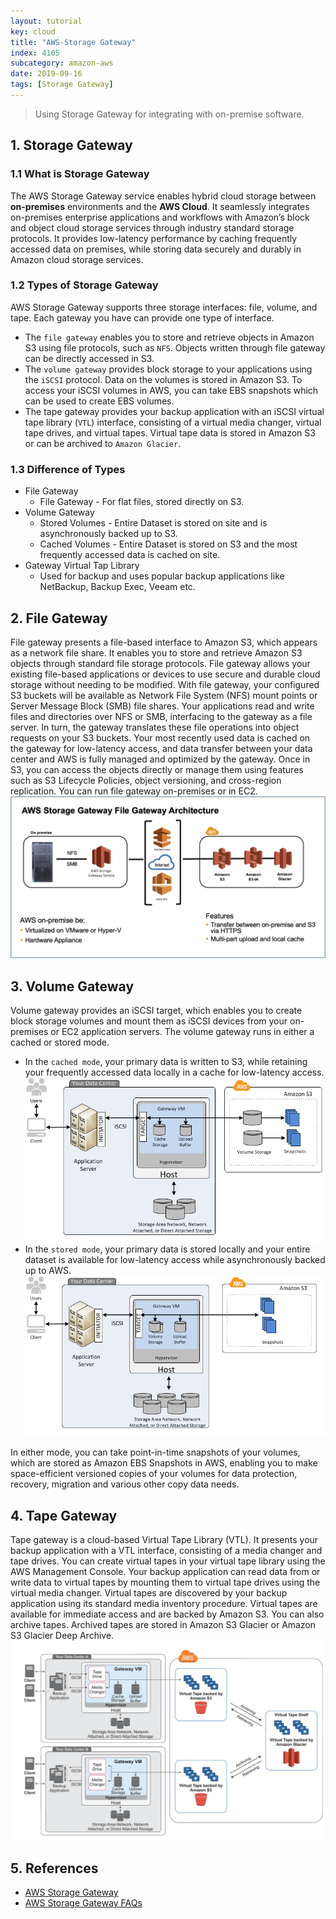 ```yaml
---
layout: tutorial
key: cloud
title: "AWS-Storage Gateway"
index: 4105
subcategory: amazon-aws
date: 2019-09-16
tags: [Storage Gateway]
---
```


> Using Storage Gateway for integrating with on-premise software.

## 1. Storage Gateway
### 1.1 What is Storage Gateway
The AWS Storage Gateway service enables hybrid cloud storage between **on-premises** environments and the **AWS Cloud**. It seamlessly integrates on-premises enterprise applications and workflows with Amazon’s block and object cloud storage services through industry standard storage protocols. It provides low-latency performance by caching frequently accessed data on premises, while storing data securely and durably in Amazon cloud storage services.
### 1.2 Types of Storage Gateway
AWS Storage Gateway supports three storage interfaces: file, volume, and tape. Each gateway you have can provide one type of interface.
* The `file gateway` enables you to store and retrieve objects in Amazon S3 using file protocols, such as `NFS`. Objects written through file gateway can be directly accessed in S3.
* The `volume gateway` provides block storage to your applications using the `iSCSI` protocol. Data on the volumes is stored in Amazon S3. To access your iSCSI volumes in AWS, you can take EBS snapshots which can be used to create EBS volumes.
* The tape gateway provides your backup application with an iSCSI virtual tape library (`VTL`) interface, consisting of a virtual media changer, virtual tape drives, and virtual tapes. Virtual tape data is stored in Amazon S3 or can be archived to `Amazon Glacier`.

### 1.3 Difference of Types
* File Gateway
  - File Gateway - For flat files, stored directly on S3.
* Volume Gateway
  - Stored Volumes - Entire Dataset is stored on site and is asynchronously backed up to S3.
  - Cached Volumes - Entire Dataset is stored on S3 and the most frequently accessed data is cached on site.
* Gateway Virtual Tap Library
  - Used for backup and uses popular backup applications like NetBackup, Backup Exec, Veeam etc.

## 2. File Gateway
File gateway presents a file-based interface to Amazon S3, which appears as a network file share. It enables you to store and retrieve Amazon S3 objects through standard file storage protocols. File gateway allows your existing file-based applications or devices to use secure and durable cloud storage without needing to be modified. With file gateway, your configured S3 buckets will be available as Network File System (NFS) mount points or Server Message Block (SMB) file shares. Your applications read and write files and directories over NFS or SMB, interfacing to the gateway as a file server. In turn, the gateway translates these file operations into object requests on your S3 buckets. Your most recently used data is cached on the gateway for low-latency access, and data transfer between your data center and AWS is fully managed and optimized by the gateway. Once in S3, you can access the objects directly or manage them using features such as S3 Lifecycle Policies, object versioning, and cross-region replication. You can run file gateway on-premises or in EC2.
![image](/assets/images/cloud/3805/file-gateway-concepts.png)

## 3. Volume Gateway
Volume gateway provides an iSCSI target, which enables you to create block storage volumes and mount them as iSCSI devices from your on-premises or EC2 application servers. The volume gateway runs in either a cached or stored mode.
* In the `cached mode`, your primary data is written to S3, while retaining your frequently accessed data locally in a cache for low-latency access.
![image](/assets/images/cloud/3805/aws-storage-gateway-cached.png)
* In the `stored mode`, your primary data is stored locally and your entire dataset is available for low-latency access while asynchronously backed up to AWS.
![image](/assets/images/cloud/3805/aws-storage-gateway-stored.png)

In either mode, you can take point-in-time snapshots of your volumes, which are stored as Amazon EBS Snapshots in AWS, enabling you to make space-efficient versioned copies of your volumes for data protection, recovery, migration and various other copy data needs.

## 4. Tape Gateway
Tape gateway is a cloud-based Virtual Tape Library (VTL). It presents your backup application with a VTL interface, consisting of a media changer and tape drives. You can create virtual tapes in your virtual tape library using the AWS Management Console. Your backup application can read data from or write data to virtual tapes by mounting them to virtual tape drives using the virtual media changer. Virtual tapes are discovered by your backup application using its standard media inventory procedure. Virtual tapes are available for immediate access and are backed by Amazon S3. You can also archive tapes. Archived tapes are stored in Amazon S3 Glacier or Amazon S3 Glacier Deep Archive.
![image](/assets/images/cloud/3805/tape-gateway-volume-gateway.png)

## 5. References
* [AWS Storage Gateway](https://aws.amazon.com/storagegateway)
* [AWS Storage Gateway FAQs](https://aws.amazon.com/storagegateway/faqs/)
